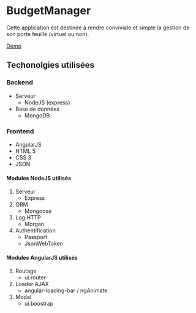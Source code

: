 # BudgetManager
Cette application est destinée à rendre conviviale et simple la gestion de son porte feuille (virtuel ou non).

[Démo](budgetmanager.mdesogus.com)
## Techonolgies utilisées
### Backend
- Serveur 
	- NodeJS (express)
- Base de données
	- MongoDB

### Frontend
- AngularJS
- HTML 5
- CSS 3
- JSON

#### Modules NodeJS utilisés
1. Serveur
	- Express
2. ORM
	- Mongoose
3. Log HTTP
	- Morgan
5. Authentification
	- Passport
	- JsonWebToken

#### Modules AngularJS utilisés
1. Routage
	- ui.router
2. Loader AJAX
	- angular-loading-bar / ngAnimate
3. Modal
	- ui.boostrap
